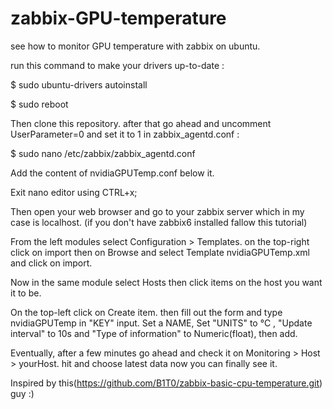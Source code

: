 # zabbix-GPU-temperature
see how to monitor GPU temperature with zabbix on ubuntu.

run this command to make your drivers up-to-date : 

$ sudo ubuntu-drivers autoinstall 

$ sudo reboot

Then clone this repository.
after that go ahead and uncomment UserParameter=0 and set it to 1 in zabbix_agentd.conf :

$ sudo nano /etc/zabbix/zabbix_agentd.conf 

Add the content of nvidiaGPUTemp.conf below it.

Exit nano editor using CTRL+x;

Then open your web browser and go to your zabbix server which in my case is localhost.
(if you don't have zabbix6 installed fallow this tutorial)

From the left modules select Configuration > Templates. on the top-right click on import then on Browse and select Template nvidiaGPUTemp.xml and click on import.

Now in the same module select Hosts then click items on the host you want it to be.

On the top-left click on Create item. then fill out the form and type nvidiaGPUTemp in "KEY" input. Set a NAME, Set "UNITS" to °C , "Update interval" to 10s and "Type of information" to Numeric(float), then add.

Eventually, after a few minutes go ahead and check it on Monitoring > Host > yourHost. hit and choose latest data now you can finally see it.

Inspired by this(https://github.com/B1T0/zabbix-basic-cpu-temperature.git) guy :)
